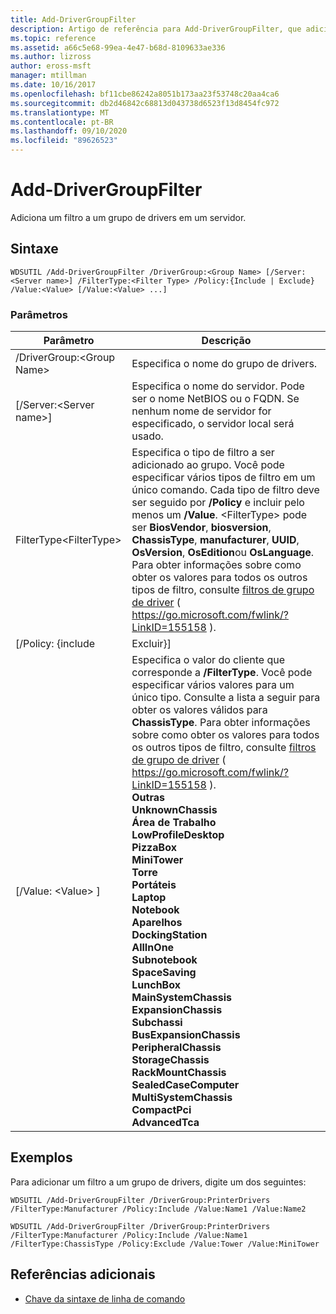 ```yaml
---
title: Add-DriverGroupFilter
description: Artigo de referência para Add-DriverGroupFilter, que adiciona um filtro a um grupo de drivers em um servidor.
ms.topic: reference
ms.assetid: a66c5e68-99ea-4e47-b68d-8109633ae336
ms.author: lizross
author: eross-msft
manager: mtillman
ms.date: 10/16/2017
ms.openlocfilehash: bf11cbe86242a8051b173aa23f53748c20aa4ca6
ms.sourcegitcommit: db2d46842c68813d043738d6523f13d8454fc972
ms.translationtype: MT
ms.contentlocale: pt-BR
ms.lasthandoff: 09/10/2020
ms.locfileid: "89626523"
---
```

# <a name="add-drivergroupfilter"></a>Add-DriverGroupFilter

Adiciona um filtro a um grupo de drivers em um servidor.

## <a name="syntax"></a>Sintaxe

```
WDSUTIL /Add-DriverGroupFilter /DriverGroup:<Group Name> [/Server:<Server name>] /FilterType:<Filter Type> /Policy:{Include | Exclude} /Value:<Value> [/Value:<Value> ...]
```

### <a name="parameters"></a>Parâmetros

|         Parâmetro          |                                                                                                                                                                                                                                                                                                                                                                                                                                                                            Descrição                                                                                                                                                                                                                                                                                                                                                                                                                                                                            |
|----------------------------|-------------------------------------------------------------------------------------------------------------------------------------------------------------------------------------------------------------------------------------------------------------------------------------------------------------------------------------------------------------------------------------------------------------------------------------------------------------------------------------------------------------------------------------------------------------------------------------------------------------------------------------------------------------------------------------------------------------------------------------------------------------------------------------------------------------------------------------------------------------------------------------------------------------------------------------------------------------------|
| /DriverGroup:\<Group Name> |                                                                                                                                                                                                                                                                                                                                                                                                                                                              Especifica o nome do grupo de drivers.                                                                                                                                                                                                                                                                                                                                                                                                                                                              |
|  [/Server:\<Server name>]  |                                                                                                                                                                                                                                                                                                                                                                                                               Especifica o nome do servidor. Pode ser o nome NetBIOS ou o FQDN. Se nenhum nome de servidor for especificado, o servidor local será usado.                                                                                                                                                                                                                                                                                                                                                                                                               |
| FilterType\<FilterType>  |                                                                                                                                                                                                   Especifica o tipo de filtro a ser adicionado ao grupo. Você pode especificar vários tipos de filtro em um único comando. Cada tipo de filtro deve ser seguido por **/Policy** e incluir pelo menos um **/Value**. \<FilterType> pode ser **BiosVendor**, **biosversion**, **ChassisType**, **manufacturer**, **UUID**, **OsVersion**, **OsEdition**ou **OsLanguage**. Para obter informações sobre como obter os valores para todos os outros tipos de filtro, consulte [filtros de grupo de driver](https://go.microsoft.com/fwlink/?LinkID=155158) ( <https://go.microsoft.com/fwlink/?LinkID=155158> ).                                                                                                                                                                                                    |
|     [/Policy: {include      |                                                                                                                                                                                                                                                                                                                                                                                                                                                                             Excluir}]                                                                                                                                                                                                                                                                                                                                                                                                                                                                             |
|     [/Value: \<Value> ]      | Especifica o valor do cliente que corresponde a **/FilterType**. Você pode especificar vários valores para um único tipo. Consulte a lista a seguir para obter os valores válidos para **ChassisType**. Para obter informações sobre como obter os valores para todos os outros tipos de filtro, consulte [filtros de grupo de driver](https://go.microsoft.com/fwlink/?LinkID=155158) ( <https://go.microsoft.com/fwlink/?LinkID=155158> ).</br>**Outras**</br>**UnknownChassis**</br>**Área de Trabalho**</br>**LowProfileDesktop**</br>**PizzaBox**</br>**MiniTower**</br>**Torre**</br>**Portáteis**</br>**Laptop**</br>**Notebook**</br>**Aparelhos**</br>**DockingStation**</br>**AllInOne**</br>**Subnotebook**</br>**SpaceSaving**</br>**LunchBox**</br>**MainSystemChassis**</br>**ExpansionChassis**</br>**Subchassi**</br>**BusExpansionChassis**</br>**PeripheralChassis**</br>**StorageChassis**</br>**RackMountChassis**</br>**SealedCaseComputer**</br>**MultiSystemChassis**</br>**CompactPci**</br>**AdvancedTca** |

## <a name="examples"></a>Exemplos

Para adicionar um filtro a um grupo de drivers, digite um dos seguintes:
```
WDSUTIL /Add-DriverGroupFilter /DriverGroup:PrinterDrivers /FilterType:Manufacturer /Policy:Include /Value:Name1 /Value:Name2
```
```
WDSUTIL /Add-DriverGroupFilter /DriverGroup:PrinterDrivers /FilterType:Manufacturer /Policy:Include /Value:Name1 /FilterType:ChassisType /Policy:Exclude /Value:Tower /Value:MiniTower
```

## <a name="additional-references"></a>Referências adicionais

- [Chave da sintaxe de linha de comando](command-line-syntax-key.md)

